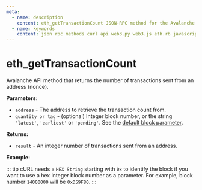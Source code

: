```yaml
---
meta:
  - name: description
    content: eth_getTransactionCount JSON-RPC method for the Avalanche API available with examples in web3.js, web3.py, eth.rb, and cURL.
  - name: keywords
    content: json rpc methods curl api web3.py web3.js eth.rb javascript python ruby Avalanche 
---
```


# eth_getTransactionCount

Avalanche API method that returns the number of transactions sent from an address (nonce).   

**Parameters:**  

* `address` - The address to retrieve the transaction count from.
* `quantity or tag` - (optional) Integer block number, or the string `'latest'`, `'earliest'` or `'pending'`. See the [default block parameter](https://eth.wiki/json-rpc/API#the-default-block-parameter). 

**Returns:** 

* `result` - An integer number of transactions sent from an address.

**Example:**

::: tip
cURL needs a `HEX String` starting with `0x` to identify the block if you want to use a hex integer block number as a parameter.
For example, block number `14000000` will be `0xD59F80`.
:::

<CodeSwitcher :languages="{js:'web3.js', py:'web3.py', rb:'eth.rb', cr:'cURL'}">
<template v-slot:js>

``` js
const Web3 = require("web3");
const node_url = "CHAINSTACK_NODE_URL";
const web3 = new Web3(node_url);
web3.eth.getTransactionCount("0x8dFc8e0ED939C78cefaF531656803EcF3C30074D", "latest", (err, nonce) => {
  console.log(nonce)
})
```

</template>
<template v-slot:py>

``` py
from web3 import Web3  
node_url = "CHAINSTACK_NODE_URL" 
web3 = Web3(Web3.HTTPProvider(node_url)) 
address = "0x8dFc8e0ED939C78cefaF531656803EcF3C30074D"
print(web3.eth.getTransactionCount(address, "latest")) 
```

</template>
<template v-slot:rb>

``` rb
require "eth"
client = Eth::Client.create "CHAINSTACK_NODE_URL"
response = client.eth_get_transaction_count("0x8dFc8e0ED939C78cefaF531656803EcF3C30074D", "latest")
puts response["result"].to_i(16)
```

</template>
<template v-slot:cr>

``` sh
curl -X POST "CHAINSTACK_NODE_URL" \
  -H "Content-Type: application/json" \
  --data '{"method":"eth_getTransactionCount","params":["0xf14662b6b7edfebe645d783afef03a6ce615dfe0", "latest"],"id":1,"jsonrpc":"2.0"}'
```

</template>
</CodeSwitcher>